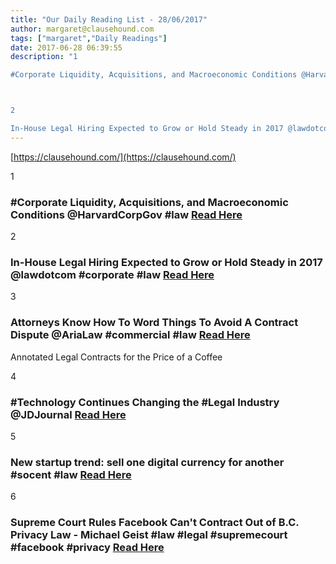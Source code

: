 ```yaml
---
title: "Our Daily Reading List - 28/06/2017"
author: margaret@clausehound.com
tags: ["margaret","Daily Readings"]
date: 2017-06-28 06:39:55
description: "1

#Corporate Liquidity, Acquisitions, and Macroeconomic Conditions @HarvardCorpGov #law Read Here



2

In-House Legal Hiring Expected to Grow or Hold Steady in 2017 @lawdotcom #corporate #law Read..."
---
```


[https://clausehound.com/](https://clausehound.com/)

1

### #Corporate Liquidity, Acquisitions, and Macroeconomic Conditions @HarvardCorpGov #law [Read Here](https://goo.gl/4vuTgB)

2

### In-House Legal Hiring Expected to Grow or Hold Steady in 2017 @lawdotcom #corporate #law [Read Here](https://goo.gl/LFRGnj)

3

### Attorneys Know How To Word Things To Avoid A Contract Dispute @AriaLaw #commercial #law [Read Here](https://goo.gl/73HECh)

Annotated Legal Contracts
for the Price of a Coffee

4

### #Technology Continues Changing the #Legal Industry @JDJournal [Read Here](https://goo.gl/MVNsyZ)

5

### New startup trend: sell one digital currency for another #socent #law [Read Here](https://goo.gl/a8Wc2e)

6

### Supreme Court Rules Facebook Can't Contract Out of B.C. Privacy Law - Michael Geist #law #legal #supremecourt #facebook #privacy [Read Here](http://www.michaelgeist.ca/2017/06/supreme-court-rules-facebook-cant-contract-b-c-privacy-law/)